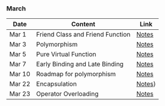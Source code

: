 ### March

|Date|Content|Link|
|---|---|---|
|Mar&nbsp;1|Friend Class and Friend Function|[Notes](/Notes/04_March/00_Mar1/)|
|Mar&nbsp;3|Polymorphism|[Notes](/Notes/04_March/01_Mar3/)|
|Mar&nbsp;5|Pure Virtual Function|[Notes](/Notes/04_March/02_Mar5/)|
|Mar&nbsp;7|Early Binding and Late Binding|[Notes](/Notes/04_March/03_Mar7/)|
|Mar&nbsp;10|Roadmap for polymorphism|[Notes](/Notes/04_March/04_Mar10/)|
|Mar&nbsp;22|Encapsulation|[Notes](/Notes/04_March/05_Mar22/))|
|Mar&nbsp;23|Operator Overloading|[Notes](/Notes/04_March)|


